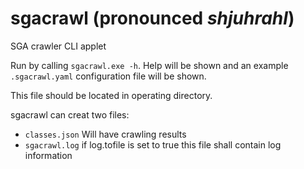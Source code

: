 # sgacrawl (pronounced *shjuhrahl*)
SGA crawler CLI applet

Run by calling `sgacrawl.exe -h`. Help will be shown and an example `.sgacrawl.yaml` configuration file will be shown.

This file should be located in operating directory.

sgacrawl can creat two files: 

* `classes.json`  Will have crawling results
* `sgacrawl.log`  if log.tofile  is set to true this file shall contain log information